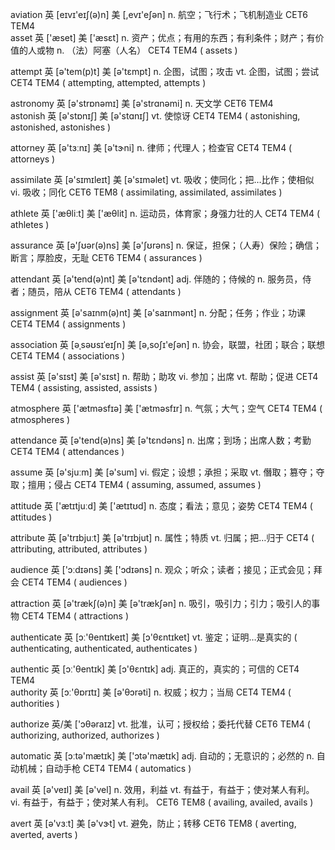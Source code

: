 aviation
英 [eɪvɪ'eɪʃ(ə)n]  美 [,evɪ'eʃən]
n. 航空；飞行术；飞机制造业
CET6 TEM4  
asset
英 ['æset]  美 ['æsɛt]
n. 资产；优点；有用的东西；有利条件；财产；有价值的人或物
n. （法）阿塞（人名）
CET4 TEM4  ( assets )

attempt
英 [ə'tem(p)t]  美 [ə'tɛmpt]
n. 企图，试图；攻击
vt. 企图，试图；尝试
CET4 TEM4  ( attempting, attempted, attempts )

astronomy
英 [ə'strɒnəmɪ]  美 [ə'strɑnəmi]
n. 天文学
CET6 TEM4  
astonish
英 [ə'stɒnɪʃ]  美 [ə'stɑnɪʃ]
vt. 使惊讶
CET4 TEM4  ( astonishing, astonished, astonishes )

attorney
英 [ə'tɜːnɪ]  美 [ə'tɝni]
n. 律师；代理人；检查官
CET4 TEM4  ( attorneys )

assimilate
英 [ə'sɪmɪleɪt]  美 [ə'sɪməlet]
vt. 吸收；使同化；把…比作；使相似
vi. 吸收；同化
CET6 TEM8  ( assimilating, assimilated, assimilates )

athlete
英 ['æθliːt]  美 ['æθlit]
n. 运动员，体育家；身强力壮的人
CET4 TEM4  ( athletes )

assurance
英 [ə'ʃʊər(ə)ns]  美 [ə'ʃʊrəns]
n. 保证，担保；（人寿）保险；确信；断言；厚脸皮，无耻
CET6 TEM4  ( assurances )

attendant
英 [ə'tend(ə)nt]  美 [ə'tɛndənt]
adj. 伴随的；侍候的
n. 服务员，侍者；随员，陪从
CET6 TEM4  ( attendants )

assignment
英 [ə'saɪnm(ə)nt]  美 [ə'saɪnmənt]
n. 分配；任务；作业；功课
CET4 TEM4  ( assignments )

association
英 [əˌsəʊsɪˈeɪʃn]  美 [ə,soʃɪ'eʃən]
n. 协会，联盟，社团；联合；联想
CET4 TEM4  ( associations )

assist
英 [ə'sɪst]  美 [ə'sɪst]
n. 帮助；助攻
vi. 参加；出席
vt. 帮助；促进
CET4 TEM4  ( assisting, assisted, assists )

atmosphere
英 ['ætməsfɪə]  美 ['ætməsfɪr]
n. 气氛；大气；空气
CET4 TEM4  ( atmospheres )

attendance
英 [ə'tend(ə)ns]  美 [ə'tɛndəns]
n. 出席；到场；出席人数；考勤
CET4 TEM4  ( attendances )

assume
英 [ə'sjuːm]  美 [ə'sum]
vi. 假定；设想；承担；采取
vt. 僭取；篡夺；夺取；擅用；侵占
CET4 TEM4  ( assuming, assumed, assumes )

attitude
英 ['ætɪtjuːd]  美 ['ætɪtʊd]
n. 态度；看法；意见；姿势
CET4 TEM4  ( attitudes )

attribute
英 [ə'trɪbjuːt]  美 [ə'trɪbjut]
n. 属性；特质
vt. 归属；把…归于
CET4  ( attributing, attributed, attributes )

audience
英 ['ɔːdɪəns]  美 ['ɔdɪəns]
n. 观众；听众；读者；接见；正式会见；拜会
CET4 TEM4  ( audiences )

attraction
英 [ə'trækʃ(ə)n]  美 [ə'trækʃən]
n. 吸引，吸引力；引力；吸引人的事物
CET4 TEM4  ( attractions )

authenticate
英 [ɔː'θentɪkeɪt]  美 [ɔ'θɛntɪket]
vt. 鉴定；证明…是真实的
( authenticating, authenticated, authenticates )

authentic
英 [ɔː'θentɪk]  美 [ɔ'θɛntɪk]
adj. 真正的，真实的；可信的
CET4 TEM4  
authority
英 [ɔː'θɒrɪtɪ]  美 [ə'θɔrəti]
n. 权威；权力；当局
CET4 TEM4  ( authorities )

authorize
英/美 ['ɔθəraɪz]
vt. 批准，认可；授权给；委托代替
CET6 TEM4  ( authorizing, authorized, authorizes )

automatic
英 [ɔːtə'mætɪk]  美 ['ɔtə'mætɪk]
adj. 自动的；无意识的；必然的
n. 自动机械；自动手枪
CET4 TEM4  ( automatics )

avail
英 [ə'veɪl]  美 [ə'vel]
n. 效用，利益
vt. 有益于，有益于；使对某人有利。
vi. 有益于，有益于；使对某人有利。
CET6 TEM8  ( availing, availed, avails )

avert
英 [ə'vɜːt]  美 [ə'vɝt]
vt. 避免，防止；转移
CET6 TEM8  ( averting, averted, averts )

